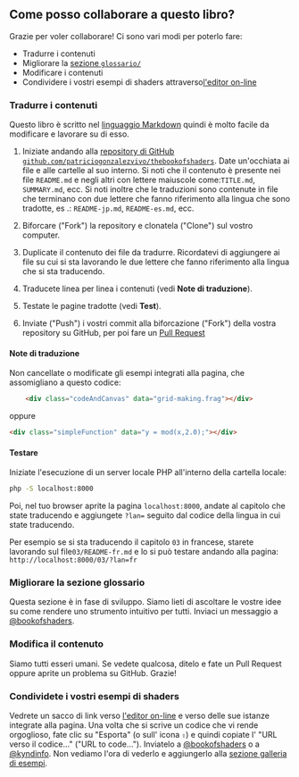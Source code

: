 ## Come posso collaborare a questo libro?

Grazie per voler collaborare! Ci sono vari modi per poterlo fare:

- Tradurre i contenuti
- Migliorare la [sezione ```glossario/```](https://github.com/patriciogonzalezvivo/thebookofshaders/tree/master/glossary)
- Modificare i contenuti
- Condividere i vostri esempi di shaders attraverso[l'editor on-line](http://editor.thebookofshaders.com/)

### Tradurre i contenuti

Questo libro è scritto nel [linguaggio Markdown](https://daringfireball.net/projects/markdown/syntax) quindi è molto facile da modificare e lavorare su di esso.

1. Iniziate andando alla [repository di GitHub ```github.com/patriciogonzalezvivo/thebookofshaders```](https://github.com/patriciogonzalezvivo/thebookofshaders). Date un'occhiata ai file e alle cartelle al suo interno. Si noti che il contenuto è presente nei file ```README.md``` e negli altri con lettere maiuscole come:```TITLE.md```, ```SUMMARY.md```, ecc. Si noti inoltre che le traduzioni sono contenute in file che terminano con due lettere che fanno riferimento alla lingua che sono tradotte, es .: ```README-jp.md```, ```README-es.md```, ecc.

2. Biforcare ("Fork") la repository e clonatela ("Clone") sul vostro computer.

3. Duplicate il contenuto dei file da tradurre. Ricordatevi di aggiungere ai file su cui si sta lavorando le due lettere che fanno riferimento alla lingua che si sta traducendo.

4. Traducete linea per linea i contenuti (vedi **Note di traduzione**).

5. Testate le pagine tradotte (vedi **Test**).

6. Inviate ("Push") i vostri commit alla biforcazione ("Fork") della vostra repository su GitHub, per poi fare un [Pull Request](https://help.github.com/articles/about-pull-requests/)

#### Note di traduzione

Non cancellate o modificate gli esempi integrati alla pagina, che assomigliano a questo codice:

```html
    <div class="codeAndCanvas" data="grid-making.frag"></div>
```

oppure

```html
<div class="simpleFunction" data="y = mod(x,2.0);"></div>
```

#### Testare

Iniziate l'esecuzione di un server locale PHP all'interno della cartella locale:

```bash
php -S localhost:8000
```

Poi, nel tuo browser aprite la pagina ```localhost:8000```, andate al capitolo che state traducendo e aggiungete ```?lan=``` seguito dal codice della lingua in cui state traducendo.

Per esempio se si sta traducendo il capitolo ```03``` in francese, starete lavorando sul file```03/README-fr.md``` e lo si può testare andando alla pagina: ```http://localhost:8000/03/?lan=fr```

### Migliorare la sezione glossario

Questa sezione è in fase di sviluppo. Siamo lieti di ascoltare le vostre idee su come rendere uno strumento intuitivo per tutti. Inviaci un messaggio a [@bookofshaders](https://twitter.com/bookofshaders).

### Modifica il contenuto

Siamo tutti esseri umani. Se vedete qualcosa, ditelo e fate un Pull Request oppure aprite un problema su GitHub. Grazie!

### Condividete i vostri esempi di shaders

Vedrete un sacco di link verso [l'editor on-line](http://editor.thebookofshaders.com/) e verso delle sue istanze integrate alla pagina.
Una volta che si scrive un codice che vi rende orgoglioso, fate clic su "Esporta" (o sull' icona ```⇪```) e quindi copiate l' "URL verso il codice..." ("URL to code..."). Inviatelo a [@bookofshaders](https://twitter.com/bookofshaders) o a [@kyndinfo](https://twitter.com/kyndinfo). Non vediamo l'ora di vederlo e aggiungerlo alla [sezione galleria di esempi](https://thebookofshaders.com/examples/).
